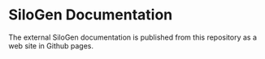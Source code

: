 # SiloGen Documentation
The external SiloGen documentation is published from this repository as a web site in Github pages.
